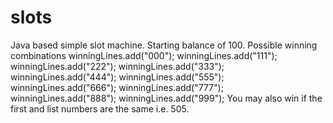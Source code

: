 # slots
Java based simple slot machine. Starting balance of 100.
Possible winning combinations 
        winningLines.add("000");
        winningLines.add("111");
        winningLines.add("222");
        winningLines.add("333");
        winningLines.add("444");
        winningLines.add("555");
        winningLines.add("666");
        winningLines.add("777");
        winningLines.add("888");
        winningLines.add("999");
 You may also win if the first and list numbers are the same i.e. 505.     
  
